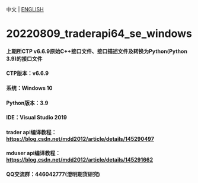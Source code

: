 中文 | [ENGLISH](README_EN.md)

# 20220809_traderapi64_se_windows

#### 上期所CTP v6.6.9原始C++接口文件、接口描述文件及转换为Python(Python 3.9)的接口文件
#### CTP版本：v6.6.9
#### 系统：Windows 10
#### Python版本：3.9
#### IDE：Visual Studio 2019
#### trader api编译教程：<https://blog.csdn.net/mdd2012/article/details/145290497>
#### mduser api编译教程：<https://blog.csdn.net/mdd2012/article/details/145291662>
#### QQ交流群：446042777(澄明期货研究)
